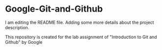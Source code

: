 # Google-Git-and-Github

I am editing the README file. Adding some more details about the project description.

This repository is created for the lab assignment of "Introduction to Git and Github" by Google
